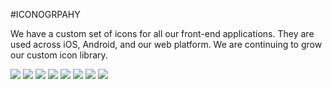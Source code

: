 #ICONOGRPAHY

We have a custom set of icons for all our front-end applications. They are used across iOS, Android, and our web platform. We are continuing to grow our custom icon library.

<section class="example">
	<article>
		<img src="/assets/images/icon_.png">
		<img src="/assets/images/icon_.png">
		<img src="/assets/images/icon_.png">
		<img src="/assets/images/icon_.png">
		<img src="/assets/images/icon_.png">
		<img src="/assets/images/icon_.png">
		<img src="/assets/images/icon_.png">
		<img src="/assets/images/icon_.png">
	</article>
</section>

<!--These rules are taken from another brand spec and should be altered as we build out our icon set-->
<!--
The tone of our iconography is straightforward yet considered, reductive yet communicative. They are designed to work together as a functional and cohesive system across our entire digital experience. We've designed our icon range to assist users with a quicker navigation through our products.

#Icon Creation Rules

###Geometric vs. Organic
Whenever possible, create icons should using simple geometric shapes. This approach helps to create a sturdy collection of icons and reinforces consistency.

###Simplifed vs. Detailed
Reduced icons to their most simplified form that still allows for effective communication. This includes eliminating any type of perspective to maintain a flat form.

###Soft vs. Hard

###Flat vs. Dimensional
In keeping with the simplified approach, icons should never appear to have dimension. They should remain minimal to keep consistency to the design and feel of the site.

#Iconography Dos & Don'ts

##Sizing & Proportions

Icons within mobile platforms should follow the best practices within the platform.
-->